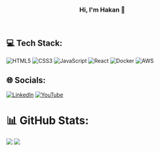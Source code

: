 ### <div align="center">Hi, I'm Hakan 👋</div>
<br/>

## 💻 Tech Stack:
![HTML5](https://img.shields.io/badge/html5-%23E34F26.svg?style=for-the-badge&logo=html5&logoColor=white) ![CSS3](https://img.shields.io/badge/css3-%231572B6.svg?style=for-the-badge&logo=css3&logoColor=white) ![JavaScript](https://img.shields.io/badge/javascript-%23323330.svg?style=for-the-badge&logo=javascript&logoColor=%23F7DF1E) ![React](https://img.shields.io/badge/react-%2320232a.svg?style=for-the-badge&logo=react&logoColor=%2361DAFB) ![Docker](https://img.shields.io/badge/docker-%230db7ed.svg?style=for-the-badge&logo=docker&logoColor=white) ![AWS](https://img.shields.io/badge/AWS-%23FF9900.svg?style=for-the-badge&logo=amazon-aws&logoColor=white)

## 🌐 Socials:
[![LinkedIn](https://img.shields.io/badge/LinkedIn-%230077B5.svg?logo=linkedin&logoColor=white)](https://linkedin.com/in/hakan-gul) [![YouTube](https://img.shields.io/badge/YouTube-%23FF0000.svg?logo=YouTube&logoColor=white)](https://youtube.com/@devhakan)

# 📊 GitHub Stats:
![](https://github-readme-streak-stats.herokuapp.com/?user=hakan-gul&theme=tokyonight&hide_border=true)
![](https://github-readme-stats.vercel.app/api/top-langs/?username=hakan-gul&theme=tokyonight&hide_border=true&include_all_commits=false&count_private=false&layout=compact)




